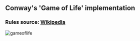 ## Conway's 'Game of Life' implementation

### Rules source: **[Wikipedia](https://en.wikipedia.org/wiki/Conway%27s_Game_of_Life)**

![gameoflife](https://cloud.githubusercontent.com/assets/6215795/14943500/a2073d6e-0fdb-11e6-9916-44e1cf2df426.gif)
